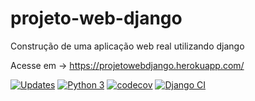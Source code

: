 # projeto-web-django

Construção de uma aplicação web real utilizando django

Acesse em -> https://projetowebdjango.herokuapp.com/

[![Updates](https://pyup.io/repos/github/henriquelima1984/projeto-web-django/shield.svg)](https://pyup.io/repos/github/henriquelima1984/projeto-web-django/)
[![Python 3](https://pyup.io/repos/github/henriquelima1984/projeto-web-django/python-3-shield.svg)](https://pyup.io/repos/github/henriquelima1984/projeto-web-django/)
[![codecov](https://codecov.io/gh/henriquelima1984/projeto-web-django/branch/main/graph/badge.svg?token=9UOHWJMH4C)](https://codecov.io/gh/henriquelima1984/projeto-web-django)
[![Django CI](https://github.com/henriquelima1984/projeto-web-django/actions/workflows/python-app.yml/badge.svg?branch=main)](https://github.com/henriquelima1984/projeto-web-django/actions/workflows/python-app.yml)